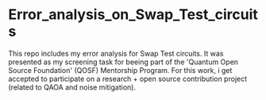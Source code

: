 # Error_analysis_on_Swap_Test_circuits

This repo includes my error analysis for Swap Test circuits. It was presented as my screening task for beeing part of the 'Quantum Open Source Foundation' (QOSF) Mentorship Program. For this work, i get accepted to participate on a research + open source contribution project (related to QAOA and noise mitigation).
